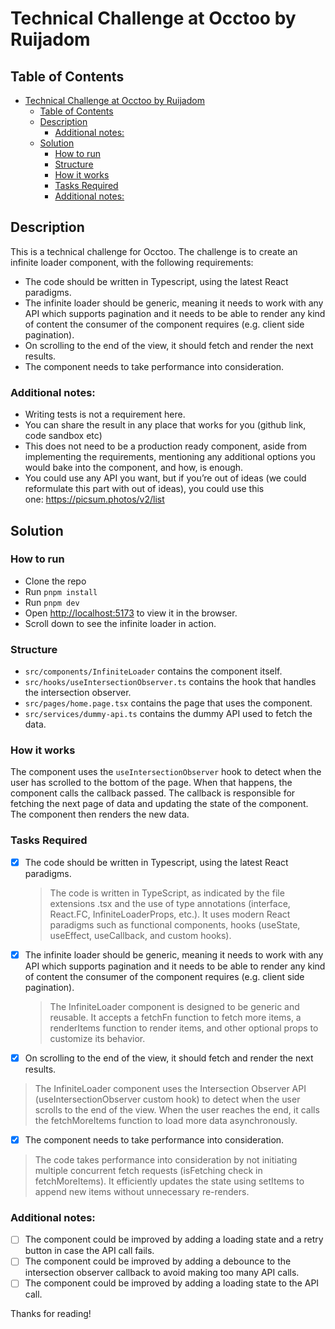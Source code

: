 # Technical Challenge at Occtoo by Ruijadom

## Table of Contents

- [Technical Challenge at Occtoo by Ruijadom](#technical-challenge-at-occtoo-by-ruijadom)
  - [Table of Contents](#table-of-contents)
  - [Description](#description)
    - [Additional notes:](#additional-notes)
  - [Solution](#solution)
    - [How to run](#how-to-run)
    - [Structure](#structure)
    - [How it works](#how-it-works)
    - [Tasks Required](#tasks-required)
    - [Additional notes:](#additional-notes-1)


## Description

This is a technical challenge for Occtoo. The challenge is to create an infinite loader component, with the following requirements:

- The code should be written in Typescript, using the latest React paradigms.
- The infinite loader should be generic, meaning it needs to work with any API which supports pagination and it needs to be able to render any kind of content the consumer of the component requires (e.g. client side pagination).
- On scrolling to the end of the view, it should fetch and render the next results.
- The component needs to take performance into consideration.

### Additional notes:

- Writing tests is not a requirement here.
- You can share the result in any place that works for you (github link, code sandbox etc)
- This does not need to be a production ready component, aside from implementing the requirements, mentioning any additional options you would bake into the component, and how, is enough.
- You could use any API you want, but if you’re out of ideas (we could reformulate this part with out of ideas), you could use this one: https://picsum.photos/v2/list

## Solution

### How to run

- Clone the repo
- Run `pnpm install`
- Run `pnpm dev`
- Open [http://localhost:5173](http://localhost:5173) to view it in the browser.
- Scroll down to see the infinite loader in action. 

### Structure

- `src/components/InfiniteLoader` contains the component itself.
- `src/hooks/useIntersectionObserver.ts` contains the hook that handles the intersection observer.
- `src/pages/home.page.tsx` contains the page that uses the component.
- `src/services/dummy-api.ts` contains the dummy API used to fetch the data.

### How it works

The component uses the `useIntersectionObserver` hook to detect when the user has scrolled to the bottom of the page. When that happens, the component calls the callback passed. The callback is responsible for fetching the next page of data and updating the state of the component. The component then renders the new data.

### Tasks Required
- [x] The code should be written in Typescript, using the latest React paradigms. 
  > The code is written in TypeScript, as indicated by the file extensions .tsx and the use of type annotations (interface, React.FC, InfiniteLoaderProps, etc.).
  > It uses modern React paradigms such as functional components, hooks (useState, useEffect, useCallback, and custom hooks). 
- [x] The infinite loader should be generic, meaning it needs to work with any API which supports pagination and it needs to be able to render any kind of content the consumer of the component requires (e.g. client side pagination).
  > The InfiniteLoader component is designed to be generic and reusable. It accepts a fetchFn function to fetch more items, a renderItems function to render items, and other optional props to customize its behavior.
- [x]  On scrolling to the end of the view, it should fetch and render the next results.
  > The InfiniteLoader component uses the Intersection Observer API (useIntersectionObserver custom hook) to detect when the user scrolls to the end of the view.
  > When the user reaches the end, it calls the fetchMoreItems function to load more data asynchronously.
- [x]  The component needs to take performance into consideration.
  > The code takes performance into consideration by not initiating multiple concurrent fetch requests (isFetching check in fetchMoreItems).
  > It efficiently updates the state using setItems to append new items without unnecessary re-renders.

### Additional notes:
- [ ] The component could be improved by adding a loading state and a retry button in case the API call fails.
- [ ] The component could be improved by adding a debounce to the intersection observer callback to avoid making too many API calls.
- [ ] The component could be improved by adding a loading state to the API call.

Thanks for reading! 